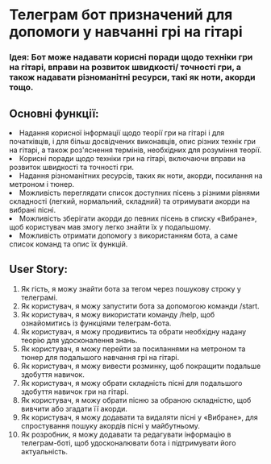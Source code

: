 # Телеграм бот призначений для допомоги у навчанні грі на гітарі

### Ідея: Бот може надавати корисні поради щодо техніки гри на гітарі, вправи на розвиток швидкості/ точності гри, а також надавати різноманітні ресурси, такі як ноти, акорди тощо.

## Основні функції:

<li>Надання корисної інформації щодо теорії гри на гітарі і для початківців, і для більш досвідчених виконавців, опис різних технік гри на гітарі, а також роз'яснення термінів, необхідних для розуміння теорії.
<li>Корисні поради щодо техніки гри на гітарі, включаючи вправи на розвиток швидкості та точності гри.
<li>Надання різноманітних ресурсів, таких як ноти, акорди, посилання на метроном і тюнер.
<li>Можливість переглядати список доступних пісень з різними рівнями складності (легкий, нормальний, складний) та отримувати акорди на вибрані пісні.
<li>Можливість зберігати акорди до певних пісень в списку «Вибране», щоб користувач мав змогу легко знайти їх у подальшому.
<li>Можливість отримати допомогу з використанням бота, а саме список команд та опис їх функцій.

## User Story:
1. Як гість, я можу знайти бота за тегом через пошукову строку у телеграмі. 
2. Як користувач, я можу запустити бота за допомогою команди /start.
3. Як користувач, я можу використати команду /help, щоб ознайомитись із функціями телеграм-бота.
4. Як користувач, я можу продивитись та обрати необхідну надану теорію для удосконалення знань.
5. Як користувач, я можу перейти за посиланнями на метроном та тюнер для подальшого навчання грі на гітарі.
6. Як користувач, я можу вивести розминку, щоб покращити подальше здобуття навичок.
7. Як користувач, я можу обрати складність пісні для подальшого здобуття навичок гри на гітарі.
8. Як користувач, я можу обрати пісню за обраною складністю, щоб вивчити або згадати її акорди.
9. Як користувач, я можу додавати та видаляти пісні у «Вибране», для спростування пошуку акордів пісні у майбутньому.
10. Як розробник, я можу додавати та редагувати інформацію в телеграм-боті, щоб удосконалювати бота і підтримувати його актуальність.

